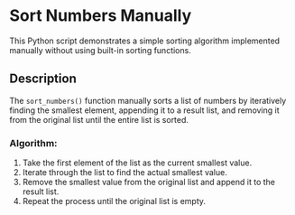 # Sort Numbers Manually

This Python script demonstrates a simple sorting algorithm implemented manually without using built-in sorting functions.

## Description

The `sort_numbers()` function manually sorts a list of numbers by iteratively finding the smallest element, appending it to a result list, and removing it from the original list until the entire list is sorted.

### Algorithm:
1. Take the first element of the list as the current smallest value.
2. Iterate through the list to find the actual smallest value.
3. Remove the smallest value from the original list and append it to the result list.
4. Repeat the process until the original list is empty.